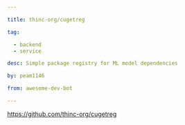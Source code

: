 ```yaml
---

title: thinc-org/cugetreg 

tag: 

  - backend
  - service 

desc: Simple package registry for ML model dependencies 

by: peam1146 

from: awesome-dev-bot 

---
```




https://github.com/thinc-org/cugetreg 

